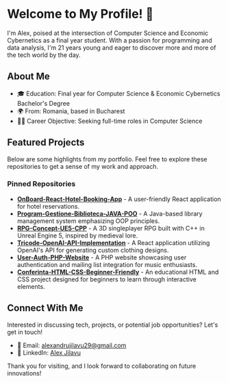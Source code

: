 # Welcome to My Profile! 👋

I'm Alex, poised at the intersection of Computer Science and Economic Cybernetics as a final year student. With a passion for programming and data analysis, I'm 21 years young and eager to discover more and more of the tech world by the day.

## About Me
- 🎓 Education: Final year for Computer Science & Economic Cybernetics Bachelor's Degree
- 🌍 From: Romania, based in Bucharest
- 🧑‍💼 Career Objective: Seeking full-time roles in Computer Science

## Featured Projects
Below are some highlights from my portfolio. Feel free to explore these repositories to get a sense of my work and approach.

### Pinned Repositories
- **[OnBoard-React-Hotel-Booking-App](#)** - A user-friendly React application for hotel reservations.
- **[Program-Gestione-Biblioteca-JAVA-POO](#)** - A Java-based library management system emphasizing OOP principles.
- **[RPG-Concept-UE5-CPP](#)** - A 3D singleplayer RPG built with C++ in Unreal Engine 5, inspired by medieval lore.
- **[Tricode-OpenAI-API-Implementation](#)** - A React application utilizing OpenAI's API for generating custom clothing designs.
- **[User-Auth-PHP-Website](#)** - A PHP website showcasing user authentication and mailing list integration for music enthusiasts.
- **[Conferinta-HTML-CSS-Beginner-Friendly](#)** - An educational HTML and CSS project designed for beginners to learn through interactive elements.

## Connect With Me
Interested in discussing tech, projects, or potential job opportunities? Let's get in touch!

- 📩 Email: [alexandrujilavu29@gmail.com](mailto:alexandrujilavu29@gmail.com)
- 🔗 LinkedIn: [Alex Jilavu](#https://www.linkedin.com/in/alexandru-jilavu-b74009233/)

Thank you for visiting, and I look forward to collaborating on future innovations!

